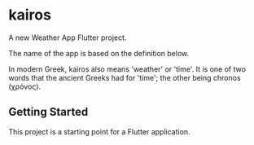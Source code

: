 # kairos

A new Weather App Flutter project.

The name of the app is based on the definition below.

In modern Greek, kairos also means 'weather' or 'time'. It is one of two words that the ancient Greeks had for 'time'; the other being chronos (χρόνος).

## Getting Started

This project is a starting point for a Flutter application.


